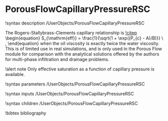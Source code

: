 # PorousFlowCapillaryPressureRSC

!syntax description /UserObjects/PorousFlowCapillaryPressureRSC

The Rogers-Stallybrass-Clements capillary relationship is [!citep](rsc1983)
\begin{equation}
S_{\mathrm{eff}} = \frac{1}{\sqrt{1 + \exp((P_{c} - A)/B)}} \ ,
\end{equation}
when the oil viscosity is exactly twice the water viscosity.  This is
of limited use in real simulations, and is only used in the Porous
Flow module for comparison with the analytical solutions offered by
the authors for multi-phase infiltration and drainage problems.

!alert note
Only effective saturation as a function of capillary pressure is available.

!syntax parameters /UserObjects/PorousFlowCapillaryPressureRSC

!syntax inputs /UserObjects/PorousFlowCapillaryPressureRSC

!syntax children /UserObjects/PorousFlowCapillaryPressureRSC


!bibtex bibliography
